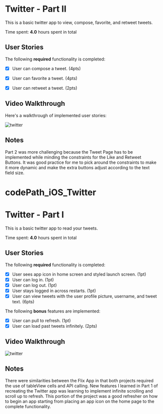 
# Twitter - Part II

This is a basic twitter app to view, compose, favorite, and retweet tweets.

Time spent: **4.0** hours spent in total

## User Stories

The following **required** functionality is completed:

- [x] User can compose a tweet. (4pts)
- [x] User can favorite a tweet. (4pts)
- [x] User can retweet a tweet. (2pts)


## Video Walkthrough

Here's a walkthrough of implemented user stories:

![twitter](https://i.imgur.com/1LSoNAk.gif)

## Notes 
Part 2 was more challenging because the Tweet Page has to be implemented while minding the constraints for the Like and Retweet Buttons. It was good practice for me to pick around the constraints to make it more dynamic and make the extra buttons adjust according to the text field size. 




# codePath_iOS_Twitter
# Twitter - Part I

This is a basic twitter app to read your tweets.

Time spent: **4.0** hours spent in total

## User Stories

The following **required** functionality is completed:

- [x] User sees app icon in home screen and styled launch screen. (1pt)
- [x] User can log in. (1pt)
- [x] User can log out. (1pt)
- [x] User stays logged in across restarts. (1pt)
- [x] User can view tweets with the user profile picture, username, and tweet text. (6pts)

The following **bonus** features are implemented:

- [x] User can pull to refresh. (1pt)
- [x] User can load past tweets infinitely. (2pts)

## Video Walkthrough

![twitter](https://i.imgur.com/frJ99IM.gif)

## Notes 
There were similarities between the Flix App in that both projects required the use of tableView cells and API calling. New features I learned in Part 1 of recreating the Twitter app was learning to implement infinite scrolling and scroll up to refresh. This portion of the project was a good refresher on how to begin an app starting from placing an app icon on the home page to the complete functionality. 
